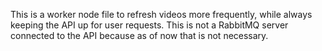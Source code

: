 This is a worker node file to refresh videos more frequently, while always keeping the API up for user requests. This is not a RabbitMQ server connected to the API because as of now that is not necessary.
